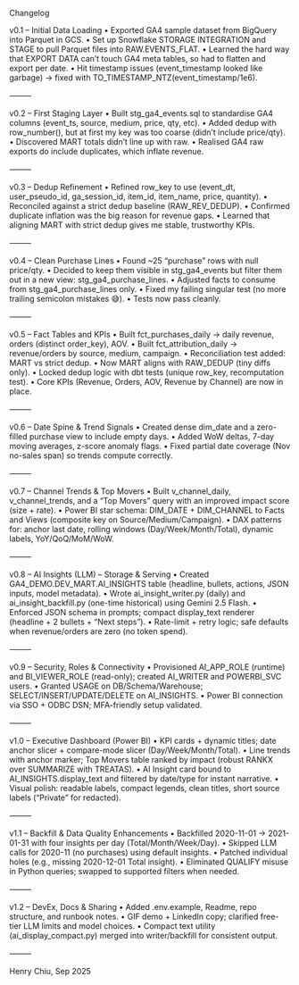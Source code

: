Changelog

v0.1 – Initial Data Loading
	•	Exported GA4 sample dataset from BigQuery into Parquet in GCS.
	•	Set up Snowflake STORAGE INTEGRATION and STAGE to pull Parquet files into RAW.EVENTS_FLAT.
	•	Learned the hard way that EXPORT DATA can’t touch GA4 meta tables, so had to flatten and export per date.
	•	Hit timestamp issues (event_timestamp looked like garbage) → fixed with TO_TIMESTAMP_NTZ(event_timestamp/1e6).

⸻

v0.2 – First Staging Layer
	•	Built stg_ga4_events.sql to standardise GA4 columns (event_ts, source, medium, price, qty, etc).
	•	Added dedup with row_number(), but at first my key was too coarse (didn’t include price/qty).
	•	Discovered MART totals didn’t line up with raw.
	•	Realised GA4 raw exports do include duplicates, which inflate revenue.

⸻

v0.3 – Dedup Refinement
	•	Refined row_key to use (event_dt, user_pseudo_id, ga_session_id, item_id, item_name, price, quantity).
	•	Reconciled against a strict dedup baseline (RAW_REV_DEDUP).
	•	Confirmed duplicate inflation was the big reason for revenue gaps.
	•	Learned that aligning MART with strict dedup gives me stable, trustworthy KPIs.

⸻

v0.4 – Clean Purchase Lines
	•	Found ~25 “purchase” rows with null price/qty.
	•	Decided to keep them visible in stg_ga4_events but filter them out in a new view: stg_ga4_purchase_lines.
	•	Adjusted facts to consume from stg_ga4_purchase_lines only.
	•	Fixed my failing singular test (no more trailing semicolon mistakes 😅).
	•	Tests now pass cleanly.

⸻

v0.5 – Fact Tables and KPIs
	•	Built fct_purchases_daily → daily revenue, orders (distinct order_key), AOV.
	•	Built fct_attribution_daily → revenue/orders by source, medium, campaign.
	•	Reconciliation test added: MART vs strict dedup.
	•	Now MART aligns with RAW_DEDUP (tiny diffs only).
	•	Locked dedup logic with dbt tests (unique row_key, recomputation test).
	•	Core KPIs (Revenue, Orders, AOV, Revenue by Channel) are now in place.

⸻

v0.6 – Date Spine & Trend Signals
• Created dense dim_date and a zero-filled purchase view to include empty days.
• Added WoW deltas, 7-day moving averages, z-score anomaly flags.
• Fixed partial date coverage (Nov no-sales span) so trends compute correctly.

⸻

v0.7 – Channel Trends & Top Movers
• Built v_channel_daily, v_channel_trends, and a “Top Movers” query with an improved impact score (size + rate).
• Power BI star schema: DIM_DATE + DIM_CHANNEL to Facts and Views (composite key on Source/Medium/Campaign).
• DAX patterns for: anchor last date, rolling windows (Day/Week/Month/Total), dynamic labels, YoY/QoQ/MoM/WoW.

⸻

v0.8 – AI Insights (LLM) – Storage & Serving
• Created GA4_DEMO.DEV_MART.AI_INSIGHTS table (headline, bullets, actions, JSON inputs, model metadata).
• Wrote ai_insight_writer.py (daily) and ai_insight_backfill.py (one-time historical) using Gemini 2.5 Flash.
• Enforced JSON schema in prompts; compact display_text renderer (headline + 2 bullets + “Next steps”).
• Rate-limit + retry logic; safe defaults when revenue/orders are zero (no token spend).

⸻

v0.9 – Security, Roles & Connectivity
• Provisioned AI_APP_ROLE (runtime) and BI_VIEWER_ROLE (read-only); created AI_WRITER and POWERBI_SVC users.
• Granted USAGE on DB/Schema/Warehouse; SELECT/INSERT/UPDATE/DELETE on AI_INSIGHTS.
• Power BI connection via SSO + ODBC DSN; MFA-friendly setup validated.

⸻

v1.0 – Executive Dashboard (Power BI)
• KPI cards + dynamic titles; date anchor slicer + compare-mode slicer (Day/Week/Month/Total).
• Line trends with anchor marker; Top Movers table ranked by impact (robust RANKX over SUMMARIZE with TREATAS).
• AI Insight card bound to AI_INSIGHTS.display_text and filtered by date/type for instant narrative.
• Visual polish: readable labels, compact legends, clean titles, short source labels (“Private” for redacted).

⸻

v1.1 – Backfill & Data Quality Enhancements
• Backfilled 2020-11-01 → 2021-01-31 with four insights per day (Total/Month/Week/Day).
• Skipped LLM calls for 2020-11 (no purchases) using default insights.
• Patched individual holes (e.g., missing 2020-12-01 Total insight).
• Eliminated QUALIFY misuse in Python queries; swapped to supported filters when needed.

⸻

v1.2 – DevEx, Docs & Sharing
• Added .env.example, Readme, repo structure, and runbook notes.
• GIF demo + LinkedIn copy; clarified free-tier LLM limits and model choices.
• Compact text utility (ai_display_compact.py) merged into writer/backfill for consistent output.

⸻

Henry Chiu, Sep 2025